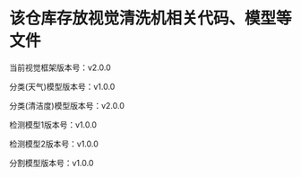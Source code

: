 # 该仓库存放视觉清洗机相关代码、模型等文件

当前视觉框架版本号：v2.0.0

分类(天气)模型版本号：v1.0.0

分类(清洁度)模型版本号：v2.0.0

检测模型1版本号：v1.0.0

检测模型2版本号：v1.0.0

分割模型版本号：v1.0.0